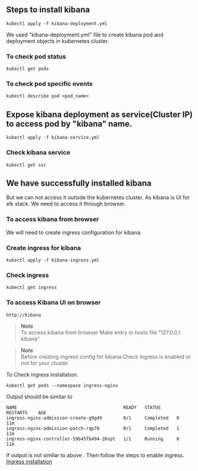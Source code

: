 ## Steps to install kibana
```
kubectl apply -f kibana-deployment.yml
``` 

We used "kibana-deployment.yml" file to create kibana pod and deployment objects in kubernetes cluster.

### To check pod status 
```
kubectl get pods
```
### To check pod specific events
```
kubectl describe pod <pod_name>
```

##  Expose kibana deployment as service(Cluster IP) to access pod by "kibana" name.
```
kubectl apply -f kibana-service.yml
```

### Check kibana service
```
kubectl get svc
```
## We have successfully installed kibana
But we can not access it outside the kubernetes cluster.
As kibana is UI for elk stack. We need to access it through browser.
### To access kibana from browser 
We will need to create ingress configuration for kibana.

### Create ingress for kibana
```
kubectl apply -f kibana-ingress.yml
```
### Check ingress 
```
kubectl get ingress
```

### To access Kibana UI on browser
```
http://kibana
```
> **Note** <br>
To access kibana from browser
Make entry in hosts file 
"127.0.0.1 kibana"

> **Note** <br>
  Before creating ingress config for kibana.Check ingress is enabled or not for your cluster. 

To Check ingress installation.
```
kubectl get pods --namespace ingress-nginx
```
Output should be similar to
```
NAME                                        READY   STATUS      RESTARTS    AGE
ingress-nginx-admission-create-g9g49        0/1     Completed   0          11m
ingress-nginx-admission-patch-rqp78         0/1     Completed   1          11m
ingress-nginx-controller-59b45fb494-26npt   1/1     Running     0          11m
```

If output is not similar to above .
Then follow the steps to enable ingress.
[Ingress installation](https://github.com/pranayraut11/devops/tree/master/k8 )
